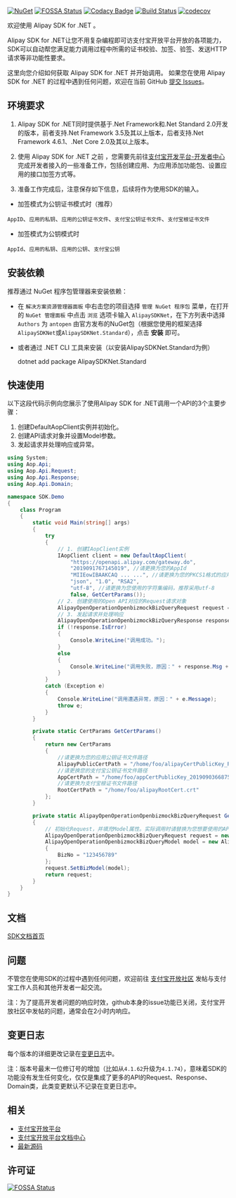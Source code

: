 [![NuGet](https://badge.fury.io/nu/AlipaySDKNet.Standard.svg)](https://badge.fury.io/nu/AlipaySDKNet.Standard)
[![FOSSA Status](https://app.fossa.com/api/projects/git%2Bgithub.com%2Falipay%2Falipay-sdk-net-all.svg?type=shield)](https://app.fossa.com/projects/git%2Bgithub.com%2Falipay%2Falipay-sdk-net-all?ref=badge_shield)
[![Codacy Badge](https://api.codacy.com/project/badge/Grade/068a5b3d1b984234bedba4cc8647ff8c)](https://www.codacy.com/manual/antopen/alipay-sdk-net-all?utm_source=github.com&amp;utm_medium=referral&amp;utm_content=alipay/alipay-sdk-net-all&amp;utm_campaign=Badge_Grade)
[![Build Status](https://www.travis-ci.org/alipay/alipay-sdk-net-all.svg?branch=dev)](https://www.travis-ci.org/alipay/alipay-sdk-net-all)
[![codecov](https://codecov.io/gh/alipay/alipay-sdk-net-all/branch/master/graph/badge.svg)](https://codecov.io/gh/alipay/alipay-sdk-net-all)

欢迎使用 Alipay SDK for .NET 。

Alipay SDK for .NET让您不用复杂编程即可访支付宝开放平台开放的各项能力，SDK可以自动帮您满足能力调用过程中所需的证书校验、加签、验签、发送HTTP请求等非功能性要求。

这里向您介绍如何获取 Alipay SDK for .NET 并开始调用。
如果您在使用 Alipay SDK for .NET 的过程中遇到任何问题，欢迎在当前 GitHub [提交 Issues](https://github.com/alipay/alipay-sdk-net-all/issues/new)。

## 环境要求
1. Alipay SDK for .NET同时提供基于.Net Framework和.Net Standard 2.0开发的版本，前者支持.Net Framework 3.5及其以上版本，后者支持.Net Framework 4.6.1、.Net Core 2.0及其以上版本。

2. 使用 Alipay SDK for .NET 之前 ，您需要先前往[支付宝开发平台-开发者中心](https://openhome.alipay.com/platform/developerIndex.htm)完成开发者接入的一些准备工作，包括创建应用、为应用添加功能包、设置应用的接口加签方式等。

3. 准备工作完成后，注意保存如下信息，后续将作为使用SDK的输入。

* 加签模式为公钥证书模式时（推荐）

`AppID`、`应用的私钥`、`应用的公钥证书文件`、`支付宝公钥证书文件`、`支付宝根证书文件`

* 加签模式为公钥模式时

`AppId`、`应用的私钥`、`应用的公钥`、`支付宝公钥`

## 安装依赖
推荐通过 NuGet 程序包管理器来安装依赖：

* 在 `解决方案资源管理器面板` 中右击您的项目选择 `管理 NuGet 程序包` 菜单，在打开的 `NuGet 管理面板` 中点击 `浏览` 选项卡输入 `AlipaySDKNet`，在下方列表中选择 `Authors` 为 `antopen` 由官方发布的NuGet包（根据您使用的框架选择`AlipaySDKNet`或`AlipaySDKNet.Standard`），点击 **安装** 即可。

* 或者通过 .NET CLI 工具来安装（以安装AlipaySDKNet.Standard为例）

    dotnet add package AlipaySDKNet.Standard

## 快速使用
以下这段代码示例向您展示了使用Alipay SDK for .NET调用一个API的3个主要步骤：
1. 创建DefaultAopClient实例并初始化。
2. 创建API请求对象并设置Model参数。
3. 发起请求并处理响应或异常。 

```csharp
using System;
using Aop.Api;
using Aop.Api.Request;
using Aop.Api.Response;
using Aop.Api.Domain;

namespace SDK.Demo
{
    class Program
    {
        static void Main(string[] args)
        {
            try
            {
                // 1. 创建IAopClient实例
                IAopClient client = new DefaultAopClient(
                    "https://openapi.alipay.com/gateway.do",
                    "2019091767145019", //请更换为您的AppId
                    "MIIEowIBAAKCAQ ... ...", //请更换为您的PKCS1格式的应用私钥
                    "json", "1.0", "RSA2",
                    "utf-8", //请更换为您使用的字符集编码，推荐采用utf-8
                    false, GetCertParams());
                // 2. 创建使用的Open API对应的Request请求对象
                AlipayOpenOperationOpenbizmockBizQueryRequest request = GetRequest();
                // 3. 发起请求并处理响应
                AlipayOpenOperationOpenbizmockBizQueryResponse response = client.CertificateExecute(request);
                if (!response.IsError)
                {
                    Console.WriteLine("调用成功。");
                }
                else
                {
                    Console.WriteLine("调用失败，原因：" + response.Msg + "，" + response.SubMsg);
                }
            }
            catch (Exception e)
            {
                Console.WriteLine("调用遭遇异常，原因：" + e.Message);
                throw e;
            }
        }

        private static CertParams GetCertParams()
        {
            return new CertParams
            {
                //请更换为您的应用公钥证书文件路径
                AlipayPublicCertPath = "/home/foo/alipayCertPublicKey_RSA2.crt",
                //请更换您的支付宝公钥证书文件路径
                AppCertPath = "/home/foo/appCertPublicKey_2019090366875133.crt",
                //请更换为支付宝根证书文件路径
                RootCertPath = "/home/foo/alipayRootCert.crt"
            };
        }

        private static AlipayOpenOperationOpenbizmockBizQueryRequest GetRequest()
        {
            // 初始化Request，并填充Model属性。实际调用时请替换为您想要使用的API对应的Request对象。
            AlipayOpenOperationOpenbizmockBizQueryRequest request = new AlipayOpenOperationOpenbizmockBizQueryRequest();
            AlipayOpenOperationOpenbizmockBizQueryModel model = new AlipayOpenOperationOpenbizmockBizQueryModel
            {
                BizNo = "123456789"
            };
            request.SetBizModel(model);
            return request;
        }
    }
}
```

## 文档
[SDK文档首页](https://docs.open.alipay.com/54/103419/)

## 问题
不管您在使用SDK的过程中遇到任何问题，欢迎前往 [支付宝开放社区](https://forum.alipay.com/mini-app/channel/1100001)  发帖与支付宝工作人员和其他开发者一起交流。

注：为了提高开发者问题的响应时效，github本身的issue功能已关闭，支付宝开放社区中发帖的问题，通常会在2小时内响应。

## 变更日志
每个版本的详细更改记录在[变更日志](./CHANGELOG)中。

注：版本号最末一位修订号的增加（比如从`4.1.62`升级为`4.1.74`），意味着SDK的功能没有发生任何变化，仅仅是集成了更多的API的Request、Response、Domain类，此类变更默认不记录在变更日志中。

## 相关
* [支付宝开放平台](https://open.alipay.com/platform/home.htm)
* [支付宝开放平台文档中心](https://docs.open.alipay.com/catalog)
* [最新源码](https://github.com/alipay/alipay-sdk-net-all)

## 许可证
[![FOSSA Status](https://app.fossa.com/api/projects/git%2Bgithub.com%2Falipay%2Falipay-sdk-net-all.svg?type=large)](https://app.fossa.com/projects/git%2Bgithub.com%2Falipay%2Falipay-sdk-net-all?ref=badge_large)
